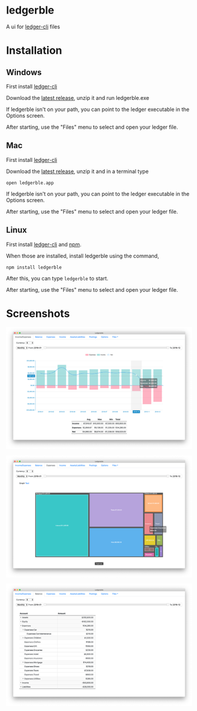 # ledgerble

A ui for [ledger-cli](https://www.ledger-cli.org/) files

# Installation

## Windows

First install [ledger-cli](https://www.ledger-cli.org/) 

Download the [latest release](https://github.com/sbridges/ledgerble/releases/latest), unzip it and run ledgerble.exe

If ledgerble isn't on your path, you can point to the ledger executable in the Options screen.

After starting, use the "Files" menu to select and open your ledger file.

## Mac

First install [ledger-cli](https://www.ledger-cli.org/) 

Download the [latest release](https://github.com/sbridges/ledgerble/releases/latest), unzip it and in a terminal type 

    open ledgerble.app
    
If ledgerble isn't on your path, you can point to the ledger executable in the Options screen.

After starting, use the "Files" menu to select and open your ledger file.

## Linux

First install [ledger-cli](https://www.ledger-cli.org/)  and [npm](https://www.npmjs.com/get-npm).  

When those are installed, install ledgerble using the command,


    npm install ledgerble


After this, you can type `ledgerble` to start.

After starting, use the "Files" menu to select and open your ledger file.


# Screenshots

![Income/Expenses](web/inc_exp.png)

![Expenses](web/exp.png)

![balance](web/bal.png)
